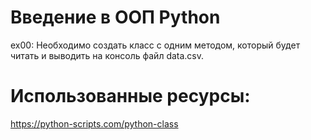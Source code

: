 # Введение в ООП Python

ex00: Необходимо создать класс с одним методом, который будет читать и выводить на консоль файл data.csv.

# Использованные ресурсы:
https://python-scripts.com/python-class
